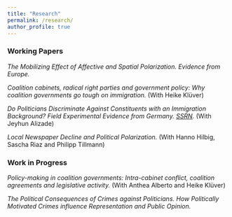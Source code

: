 ```yaml
---
title: "Research"
permalink: /research/
author_profile: true
---
```


### Working Papers

*The Mobilizing Effect of Affective and Spatial Polarization. Evidence from Europe.*

*Coalition cabinets, radical right parties and government policy: Why coalition governments go tough on immigration.* (With Heike Klüver)

*Do Politicians Discriminate Against Constituents with an Immigration Background? Field Experimental Evidence from Germany. [SSRN](https://papers.ssrn.com/sol3/Papers.cfm?abstract_id=3559396).* (With Jeyhun Alizade)

*Local Newspaper Decline and Political Polarization.* (With Hanno Hilbig, Sascha Riaz and Philipp Tillmann)

### Work in Progress

*Policy-making in coalition governments: Intra-cabinet conflict, coalition agreements and legislative activity.* (With Anthea Alberto and Heike Klüver)

*The Political Consequences of Crimes against Politicians. How Politically Motivated Crimes influence Representation and Public Opinion.*
